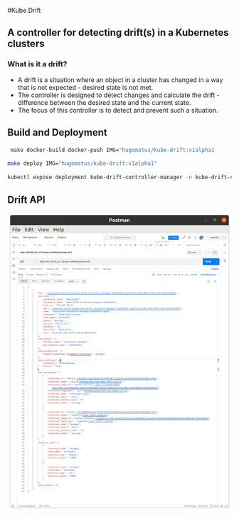 #Kube Drift
## A controller for detecting drift(s) in a Kubernetes clusters
### What is it a drift?
- A drift is a situation where an object in a cluster has changed in a way that is not expected - desired state is not met.
- The controller is designed to detect changes and calculate the drift - difference between the desired state and the current state.
- The focus of this controller is to detect and prevent such a situation.


## Build and Deployment

```bash
 make docker-build docker-push IMG="hugomatus/kube-drift:v1alpha1
```

```bash
make deploy IMG="hugomatus/kube-drift:v1alpha1"
```

```bash
kubectl expose deployment kube-drift-controller-manager -n kube-drift-system --type=NodePort --name=kube-drift --port=8001 --target-port=8001```
```
## Drift API

![demo](kube-drift-svc.png)